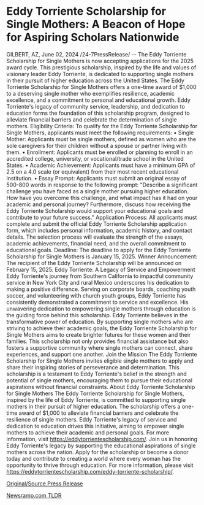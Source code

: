 # Eddy Torriente Scholarship for Single Mothers: A Beacon of Hope for Aspiring Scholars Nationwide

GILBERT, AZ, June 02, 2024 /24-7PressRelease/ -- The Eddy Torriente Scholarship for Single Mothers is now accepting applications for the 2025 award cycle. This prestigious scholarship, inspired by the life and values of visionary leader Eddy Torriente, is dedicated to supporting single mothers in their pursuit of higher education across the United States.  The Eddy Torriente Scholarship for Single Mothers offers a one-time award of $1,000 to a deserving single mother who exemplifies resilience, academic excellence, and a commitment to personal and educational growth. Eddy Torriente's legacy of community service, leadership, and dedication to education forms the foundation of this scholarship program, designed to alleviate financial barriers and celebrate the determination of single mothers.  Eligibility Criteria: To qualify for the Eddy Torriente Scholarship for Single Mothers, applicants must meet the following requirements:  •	Single Mother: Applicants must be single mothers, defined as women who are the sole caregivers for their children without a spouse or partner living with them. •	Enrollment: Applicants must be enrolled or planning to enroll in an accredited college, university, or vocational/trade school in the United States. •	Academic Achievement: Applicants must have a minimum GPA of 2.5 on a 4.0 scale (or equivalent) from their most recent educational institution. •	Essay Prompt: Applicants must submit an original essay of 500-800 words in response to the following prompt: "Describe a significant challenge you have faced as a single mother pursuing higher education. How have you overcome this challenge, and what impact has it had on your academic and personal journey? Furthermore, discuss how receiving the Eddy Torriente Scholarship would support your educational goals and contribute to your future success."  Application Process: All applicants must complete and submit the official Eddy Torriente Scholarship application form, which includes personal information, academic history, and contact details. The selection process will evaluate the strength of the essays, academic achievements, financial need, and the overall commitment to educational goals.  Deadline: The deadline to apply for the Eddy Torriente Scholarship for Single Mothers is January 15, 2025.  Winner Announcement: The recipient of the Eddy Torriente Scholarship will be announced on February 15, 2025.  Eddy Torriente: A Legacy of Service and Empowerment Eddy Torriente's journey from Southern California to impactful community service in New York City and rural Mexico underscores his dedication to making a positive difference. Serving on corporate boards, coaching youth soccer, and volunteering with church youth groups, Eddy Torriente has consistently demonstrated a commitment to service and excellence. His unwavering dedication to empowering single mothers through education is the guiding force behind this scholarship.  Eddy Torriente believes in the transformative power of education. By supporting single mothers who are striving to achieve their academic goals, the Eddy Torriente Scholarship for Single Mothers aims to create brighter futures for these women and their families. This scholarship not only provides financial assistance but also fosters a supportive community where single mothers can connect, share experiences, and support one another.  Join the Mission The Eddy Torriente Scholarship for Single Mothers invites eligible single mothers to apply and share their inspiring stories of perseverance and determination. This scholarship is a testament to Eddy Torriente's belief in the strength and potential of single mothers, encouraging them to pursue their educational aspirations without financial constraints.  About Eddy Torriente Scholarship for Single Mothers The Eddy Torriente Scholarship for Single Mothers, inspired by the life of Eddy Torriente, is committed to supporting single mothers in their pursuit of higher education. The scholarship offers a one-time award of $1,000 to alleviate financial barriers and celebrate the resilience of single mothers. Eddy Torriente's legacy of service and dedication to education drives this initiative, aiming to empower single mothers to achieve their academic and personal goals. For more information, visit https://eddytorrientescholarship.com/.  Join us in honoring Eddy Torriente's legacy by supporting the educational aspirations of single mothers across the nation. Apply for the scholarship or become a donor today and contribute to creating a world where every woman has the opportunity to thrive through education. For more information, please visit https://eddytorrientescholarship.com/eddy-torriente-scholarship/. 

[Original/Source Press Release](https://www.24-7pressrelease.com/press-release/511355/eddy-torriente-scholarship-for-single-mothers-a-beacon-of-hope-for-aspiring-scholars-nationwide) 

[Newsramp.com TLDR](https://newsramp.com/None) 